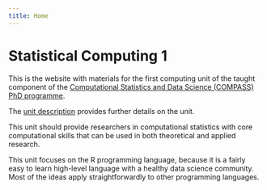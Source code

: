 ```yaml
---
title: Home
---
```


# Statistical Computing 1

This is the website with materials for the first computing unit of the taught component of the [Computational Statistics and Data Science (COMPASS) PhD programme](https://www.bristol.ac.uk/cdt/compass/).

The [unit description](https://www.bris.ac.uk/unit-programme-catalogue/UnitDetails.jsa?ayrCode=19%2F20&unitCode=MATHM0039) provides further details on the unit.

This unit should provide researchers in computational statistics with core computational skills that can be used in both theoretical and applied research.

This unit focuses on the R programming language, because it is a fairly easy to learn high-level language with a healthy data science community. Most of the ideas apply straightforwardly to other programming languages.
